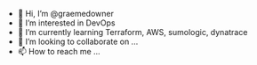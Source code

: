 - 👋 Hi, I’m @graemedowner
- 👀 I’m interested in DevOps
- 🌱 I’m currently learning Terraform, AWS, sumologic, dynatrace
- 💞️ I’m looking to collaborate on ...
- 📫 How to reach me ...

<!---
graemedowner/graemedowner is a ✨ special ✨ repository because its `README.md` (this file) appears on your GitHub profile.
You can click the Preview link to take a look at your changes.
--->
